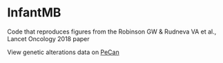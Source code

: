 # InfantMB
Code that reproduces figures from the Robinson GW &amp; Rudneva VA et al., Lancet Oncology 2018 paper

View genetic alterations data on [PeCan](https://pecan.stjude.cloud/proteinpaint/study/MB-SJYC07)
